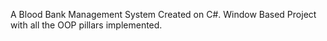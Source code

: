 A Blood Bank Management System Created on C#.
Window Based Project with all the OOP pillars implemented.
